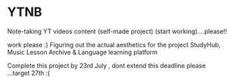 # YTNB
Note-taking YT videos content (self-made project)
(start working)....please!!

work please :) 
 Figuring out the actual aesthetics for the project 
 StudyHub, Music Lesson Archive & Language learning platform 

Complete this project by 23rd July , dont extend this deadline 
please ...target 27th :( 
